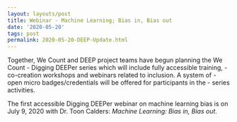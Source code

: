 ```yaml
---
layout: layouts/post
title: Webinar - Machine Learning; Bias in, Bias out
date: '2020-05-20'
tags: post
permalink: 2020-05-20-DEEP-Update.html
---
```

<p>
Together, We Count and DEEP project teams have begun planning the We Count
- Digging DEEPer series which will include fully accessible training,
-  co-creation workshops and webinars related to inclusion. A system of
-   open micro badges/credentials will be offered for participants in the
-    series activities.
</p>

<p>
The first accessible Digging DEEPer webinar on machine learning bias is on
July 9, 2020 with Dr. Toon Calders: <em> Machine Learning: Bias in, Bias out</em>.
</p>
